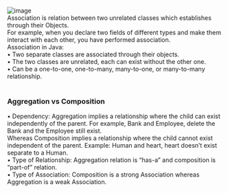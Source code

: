 ![image](https://user-images.githubusercontent.com/46630197/57571937-fd5abf80-741c-11e9-9276-af0d8979feb3.png)<br>
Association is relation between two unrelated classes which establishes through their Objects.<br>
For example, when you declare two fields of different types and make them interact with each other, 
you have performed association.<br>
Association in Java:<br>
•	Two separate classes are associated through their objects.<br>
•	The two classes are unrelated, each can exist without the other one.<br>
•	Can be a one-to-one, one-to-many, many-to-one, or many-to-many relationship.<br><br>

<h3>Aggregation vs Composition</h3>

•	Dependency: Aggregation implies a relationship where the child can exist independently of the parent. For example, Bank and Employee, delete the Bank and the Employee still exist. <br>Whereas Composition implies a relationship where the child cannot exist independent of the parent. Example: Human and heart, heart doesn’t exist separate to a Human.<br>
•	Type of Relationship: Aggregation relation is “has-a” and composition is “part-of” relation.<br>
•	Type of Association: Composition is a strong Association whereas Aggregation is a weak Association.
